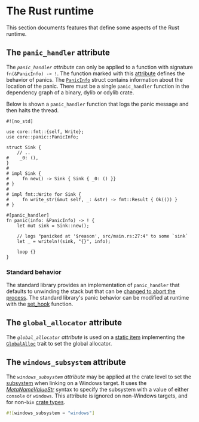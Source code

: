# The Rust runtime

This section documents features that define some aspects of the Rust runtime.

## The `panic_handler` attribute

The *`panic_handler` attribute* can only be applied to a function with signature
`fn(&PanicInfo) -> !`. The function marked with this [attribute] defines the behavior of panics. The
[`PanicInfo`] struct contains information about the location of the panic. There must be a single
`panic_handler` function in the dependency graph of a binary, dylib or cdylib crate.

Below is shown a `panic_handler` function that logs the panic message and then halts the
thread.

<!-- ignore: test infrastructure can't handle no_std -->
```rust,ignore
#![no_std]

use core::fmt::{self, Write};
use core::panic::PanicInfo;

struct Sink {
    // ..
#    _0: (),
}
#
# impl Sink {
#     fn new() -> Sink { Sink { _0: () }}
# }
#
# impl fmt::Write for Sink {
#     fn write_str(&mut self, _: &str) -> fmt::Result { Ok(()) }
# }

#[panic_handler]
fn panic(info: &PanicInfo) -> ! {
    let mut sink = Sink::new();

    // logs "panicked at '$reason', src/main.rs:27:4" to some `sink`
    let _ = writeln!(sink, "{}", info);

    loop {}
}
```

### Standard behavior

The standard library provides an implementation of `panic_handler` that
defaults to unwinding the stack but that can be [changed to abort the
process][abort]. The standard library's panic behavior can be modified at
runtime with the [set_hook] function.

## The `global_allocator` attribute

The *`global_allocator` attribute* is used on a [static item] implementing the
[`GlobalAlloc`] trait to set the global allocator.

## The `windows_subsystem` attribute

The *`windows_subsystem` attribute* may be applied at the crate level to set
the [subsystem] when linking on a Windows target. It uses the
[_MetaNameValueStr_] syntax to specify the subsystem with a value of either
`console` or `windows`. This attribute is ignored on non-Windows targets, and
for non-`bin` [crate types].

```rust
#![windows_subsystem = "windows"]
```

[_MetaNameValueStr_]: attributes.md#元项属性句法
[`GlobalAlloc`]: ../alloc/alloc/trait.GlobalAlloc.html
[`PanicInfo`]: ../core/panic/struct.PanicInfo.html
[abort]: ../book/ch09-01-unrecoverable-errors-with-panic.html
[attribute]: attributes.md
[crate types]: linkage.md
[set_hook]: ../std/panic/fn.set_hook.html
[static item]: items/static-items.md
[subsystem]: https://msdn.microsoft.com/en-us/library/fcc1zstk.aspx
